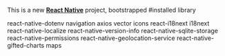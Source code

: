 This is a new [**React Native**](https://reactnative.dev) project, bootstrapped
#installed library

react-native-dotenv
navigation
axios
vector icons
react-i18next i18next react-native-localize
react-native-version-info
react-native-sqlite-storage
react-native-permissions
react-native-geolocation-service
react-native-gifted-charts
maps